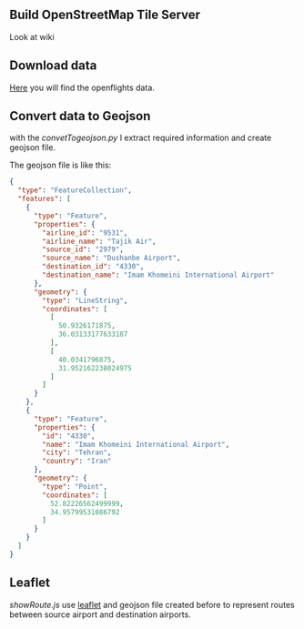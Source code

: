 ## Build OpenStreetMap Tile Server
Look at wiki
## Download data
[Here](https://openflights.org/data.html) you will find the openflights data.
## Convert data to Geojson 
with the _convetTogeojson.py_ I extract required information and create geojson file.

The geojson file is like this:
```json
{
  "type": "FeatureCollection",
  "features": [
    {
      "type": "Feature",
      "properties": {
        "airline_id": "9531",
        "airline_name": "Tajik Air",
        "source_id": "2979",
        "source_name": "Dushanbe Airport",
        "destination_id": "4330",
        "destination_name": "Imam Khomeini International Airport"
      },
      "geometry": {
        "type": "LineString",
        "coordinates": [
          [
            50.9326171875,
            36.03133177633187
          ],
          [
            40.0341796875,
            31.952162238024975
          ]
        ]
      }
    },
    {
      "type": "Feature",
      "properties": {
        "id": "4330",
        "name": "Imam Khomeini International Airport",
        "city": "Tehran",
        "country": "Iran"
      },
      "geometry": {
        "type": "Point",
        "coordinates": [
          52.82226562499999,
          34.95799531086792
        ]
      }
    }
  ]
}
```
## Leaflet
_showRoute.js_ use [leaflet](https://leafletjs.com/) and geojson file created before to represent routes between source airport and destination airports. 
